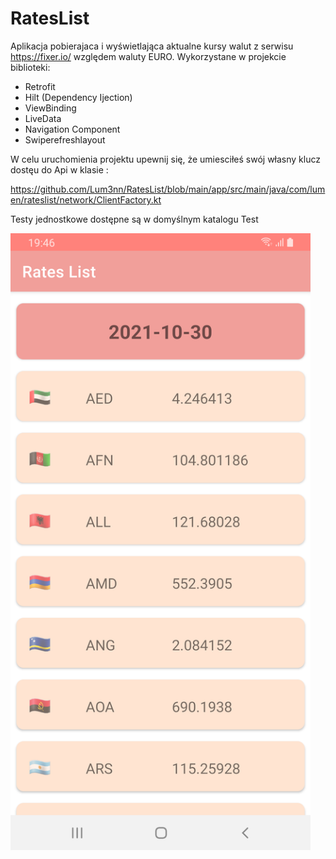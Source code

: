 # RatesList

Aplikacja pobierajaca i wyświetlająca aktualne kursy walut z serwisu https://fixer.io/ względem waluty EURO. 
Wykorzystane w projekcie biblioteki: 
- Retrofit
- Hilt (Dependency Ijection)
- ViewBinding
- LiveData
- Navigation Component
- Swiperefreshlayout

W celu uruchomienia projektu upewnij się, że umiesciłeś swój własny klucz dostęu do Api w klasie : 

https://github.com/Lum3nn/RatesList/blob/main/app/src/main/java/com/lumen/rateslist/network/ClientFactory.kt


Testy jednostkowe dostępne są w domyślnym katalogu Test

<img src="scrrenShot1.png?raw=true" width="480">
